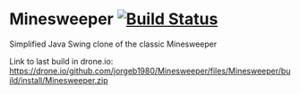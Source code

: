 Minesweeper [![Build Status](https://drone.io/github.com/jorgeb1980/Minesweeper/status.png)](https://drone.io/github.com/jorgeb1980/Minesweeper/latest)
===========

Simplified Java Swing clone of the classic Minesweeper

Link to last build in drone.io:
https://drone.io/github.com/jorgeb1980/Minesweeper/files/Minesweeper/build/install/Minesweeper.zip

